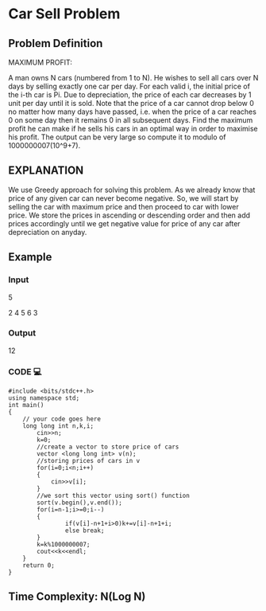 # Car Sell Problem

## Problem Definition

MAXIMUM PROFIT:

A man owns N cars (numbered from 1 to N). He wishes to sell all cars over N days by selling exactly one car per day. For each valid i, the initial price of the i-th car is Pi. Due to depreciation, the price of each car decreases by 1 unit per day until it is sold. Note that the price of a car cannot drop below 0 no matter how many days have passed, i.e. when the price of a car reaches 0 on some day then it remains 0 in all subsequent days. Find the maximum profit he can make if he sells his cars in an optimal way in order to maximise his profit. The output can be very large so compute it to modulo of 1000000007(10^9+7).


## EXPLANATION
We use Greedy approach for solving this problem. 
As we already know that price of any given car can never become negative. So, we will start by selling the car with maximum price and then proceed to car with lower price.
We store the prices in ascending or descending order and then add prices accordingly until we get negative value for price of any car after depreciation on anyday.


## Example

### Input
5

2 4 5 6 3

### Output
12
### CODE 💻
```
#include <bits/stdc++.h>
using namespace std;
int main()
{
	// your code goes here
    long long int n,k,i;
	    cin>>n;
	    k=0;
        //create a vector to store price of cars
	    vector <long long int> v(n);
        //storing prices of cars in v
	    for(i=0;i<n;i++)
	    {
	        cin>>v[i];
	    }
        //we sort this vector using sort() function
	    sort(v.begin(),v.end());
	    for(i=n-1;i>=0;i--)
	    {
                if(v[i]-n+1+i>0)k+=v[i]-n+1+i;
                else break;
	    }
	    k=k%1000000007;
	    cout<<k<<endl;
	}
	return 0;
}
```

## Time Complexity: N(Log N)
